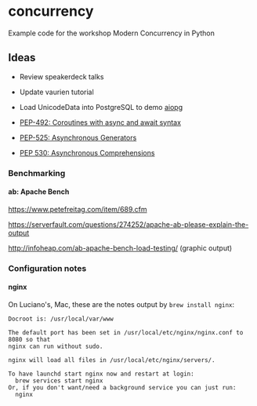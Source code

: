 # concurrency
Example code for the workshop Modern Concurrency in Python

## Ideas

* Review speakerdeck talks

* Update vaurien tutorial

* Load UnicodeData into PostgreSQL to demo [aiopg](http://aiopg.readthedocs.io/en/stable/)

* [PEP-492: Coroutines with async and await syntax](https://docs.python.org/3/whatsnew/3.5.html#whatsnew-pep-492)

* [PEP-525: Asynchronous Generators](https://docs.python.org/3/whatsnew/3.6.html#whatsnew36-pep525)

* [PEP 530: Asynchronous Comprehensions](https://docs.python.org/3/whatsnew/3.6.html#pep-530-asynchronous-comprehensions)

### Benchmarking

#### ab: Apache Bench

https://www.petefreitag.com/item/689.cfm

https://serverfault.com/questions/274252/apache-ab-please-explain-the-output

http://infoheap.com/ab-apache-bench-load-testing/ (graphic output)


### Configuration notes

#### nginx

On Luciano's, Mac, these are the notes output by `brew install nginx`:

```
Docroot is: /usr/local/var/www

The default port has been set in /usr/local/etc/nginx/nginx.conf to 8080 so that
nginx can run without sudo.

nginx will load all files in /usr/local/etc/nginx/servers/.

To have launchd start nginx now and restart at login:
  brew services start nginx
Or, if you don't want/need a background service you can just run:
  nginx
```
